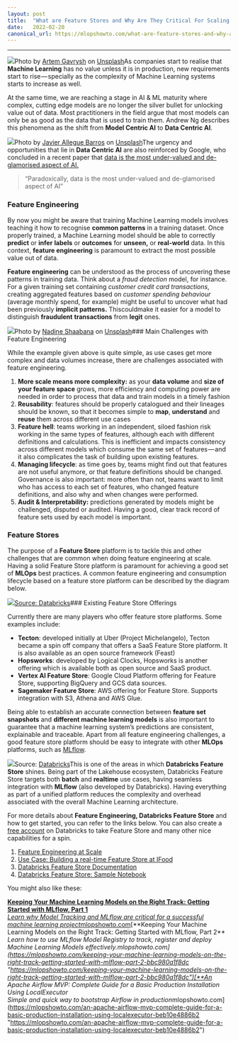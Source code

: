 ```yaml
---
layout:	post
title:	"What are Feature Stores and Why Are They Critical For Scaling Machine Learning"
date:	2022-02-20
canonical_url: https://mlopshowto.com/what-are-feature-stores-and-why-are-they-critical-for-scaling-machine-learning-94e14afec81d
---
```






---

![](/img/0*K8iqrOnVCRUIJfVm)Photo by [Artem Gavrysh](https://unsplash.com/@tmwd?utm_source=medium&utm_medium=referral) on [Unsplash](https://unsplash.com?utm_source=medium&utm_medium=referral)As companies start to realise that **Machine Learning** has no value unless it is in production, new requirements start to rise — specially as the complexity of Machine Learning systems starts to increase as well.

At the same time, we are reaching a stage in AI & ML maturity where complex, cutting edge models are no longer the silver bullet for unlocking value out of data. Most practitioners in the field argue that most models can only be as good as the data that is used to train them. Andrew Ng describes this phenomena as the shift from **Model Centric AI** to **Data Centric AI**.

![](/img/0*POXUEzb-ayBEKZAa)Photo by [Javier Allegue Barros](https://unsplash.com/@soymeraki?utm_source=medium&utm_medium=referral) on [Unsplash](https://unsplash.com?utm_source=medium&utm_medium=referral)The urgency and opportunities that lie in **Data Centric AI** are also reinforced by Google, who concluded in a recent paper that [data is the most under-valued and de-glamorised aspect of AI.](https://storage.googleapis.com/pub-tools-public-publication-data/pdf/0d556e45afc54afeb2eb6b51a9bc1827b9961ff4.pdf)


> “Paradoxically, data is the most under-valued and de-glamorised aspect of AI”

### Feature Engineering

By now you might be aware that training Machine Learning models involves teaching it how to recognise **common patterns** in a training dataset. Once properly trained, a Machine Learning model should be able to correctly **predict** or **infer** **labels** or **outcomes** for **unseen,** or **real-world** data. In this context, **feature engineering** is paramount to extract the most possible value out of data.

**Feature engineering** can be understood as the process of uncovering these patterns in training data. Think about a *fraud detection* model, for instance. For a given training set containing *customer credit card transactions*, creating aggregated features based on *customer spending behaviour* (average monthly spend, for example) might be useful to uncover what had been previously **implicit patterns.** Thiscouldmake it easier for a model to distinguish **fraudulent** **transactions** from **legit** ones.

![](/img/0*rdvriiqq00M0SdCQ)Photo by [Nadine Shaabana](https://unsplash.com/@nadineshaabana?utm_source=medium&utm_medium=referral) on [Unsplash](https://unsplash.com?utm_source=medium&utm_medium=referral)### Main Challenges with Feature Engineering

While the example given above is quite simple, as use cases get more complex and data volumes increase, there are challenges associated with feature engineering.

1. **More scale means more complexity:** as your **data volume** and **size of your feature space** grows, more efficiency and computing power are needed in order to process that data and train models in a timely fashion
2. **Reusability**: features should be properly catalogued and their lineages should be known, so that it becomes simple to **map**, **understand** and **reuse** them across different use cases
3. **Feature hell**: teams working in an independent, siloed fashion risk working in the same types of features, although each with different definitions and calculations. This is inefficient and impacts consistency across different models which consume the same set of features — and it also complicates the task of building upon existing features.
4. **Managing lifecycle**: as time goes by, teams might find out that features are not useful anymore, or that feature definitions should be changed. Governance is also important: more often than not, teams want to limit who has access to each set of features, who changed feature definitions, and also why and when changes were performed.
5. **Audit & Interpretability:** predictions generated by models might be challenged, disputed or audited. Having a good, clear track record of feature sets used by each model is important.

### Feature Stores

The purpose of a **Feature Store** platform is to tackle this and other challenges that are common when doing feature engineering at scale. Having a solid Feature Store platform is paramount for achieving a good set of **MLOps** best practices. A common feature engineering and consumption lifecycle based on a feature store platform can be described by the diagram below.

![](/img/1*WUopmuFngG_f8oMk1MVQEw.png)[Source: Databricks](https://databricks.com/product/feature-store)### Existing Feature Store Offerings

Currently there are many players who offer feature store platforms. Some examples include:

* **Tecton**: developed initially at Uber (Project Michelangelo), Tecton became a spin off company that offers a SaaS Feature Store platform. It is also available as an open source framework (Feast)
* **Hopsworks**: developed by Logical Clocks, Hopsworks is another offering which is available both as open source and SaaS product.
* **Vertex AI Feature Store**: Google Cloud Platform offering for Feature Store, supporting BigQuery and GCS data sources.
* **Sagemaker Feature Store**: AWS offering for Feature Store. Supports integration with S3, Athena and AWS Glue.

Being able to establish an accurate connection between **feature set snapshots** and **different machine learning models** is also important to guarantee that a machine learning system’s predictions are consistent, explainable and traceable. Apart from all feature engineering challenges, a good feature store platform should be easy to integrate with other **MLOps** platforms, such as [MLflow](https://mlflow.org/).

![](/img/1*UFnmuEVU5j_Py1gJUzH2qg.png)Source: [Databricks](https://databricks.com/product/machine-learning)This is one of the areas in which **Databricks Feature Store** shines. Being part of the Lakehouse ecosystem, Databricks Feature Store targets both **batch** and **realtime** use cases, having seamless integration with **MLflow** (also developed by Databricks). Having everything as part of a unified platform reduces the complexity and overhead associated with the overall Machine Learning architecture.

For more details about **Feature Engineering, Databricks Feature Store** and how to get started, you can refer to the links below. You can also create a [free account](https://databricks.com/try-databricks) on Databricks to take Feature Store and many other nice capabilities for a spin.

1. [Feature Engineering at Scale](https://databricks.com/blog/2021/07/16/feature-engineering-at-scale.html)
2. [Use Case: Building a real-time Feature Store at IFood](https://databricks.com/session_na20/building-a-real-time-feature-store-at-ifood?utm_source=rafael.pierre&utm_medium=web)
3. [Databricks Feature Store Documentation](https://docs.databricks.com/applications/machine-learning/feature-store/index.html?utm_source=rafael.pierre&utm_medium=web)
4. [Databricks Feature Store: Sample Notebook](https://docs.databricks.com/_static/notebooks/machine-learning/feature-store-taxi-example.html?utm_source=rafael.pierre&utm_medium=web)

You might also like these:

[**Keeping Your Machine Learning Models on the Right Track: Getting Started with MLflow, Part 1**  
*Learn why Model Tracking and MLflow are critical for a successful machine learning project*mlopshowto.com](https://mlopshowto.com/keeping-your-machine-learning-models-on-the-right-track-getting-started-with-mlflow-part-1-f8ca857b5971 "https://mlopshowto.com/keeping-your-machine-learning-models-on-the-right-track-getting-started-with-mlflow-part-1-f8ca857b5971")[**Keeping Your Machine Learning Models on the Right Track: Getting Started with MLflow, Part 2**  
*Learn how to use MLflow Model Registry to track, register and deploy Machine Learning Models effectively.*mlopshowto.com](https://mlopshowto.com/keeping-your-machine-learning-models-on-the-right-track-getting-started-with-mlflow-part-2-bbc980a1f8dc "https://mlopshowto.com/keeping-your-machine-learning-models-on-the-right-track-getting-started-with-mlflow-part-2-bbc980a1f8dc")[**An Apache Airflow MVP: Complete Guide for a Basic Production Installation Using LocalExecutor**  
*Simple and quick way to bootstrap Airflow in production*mlopshowto.com](https://mlopshowto.com/an-apache-airflow-mvp-complete-guide-for-a-basic-production-installation-using-localexecutor-beb10e4886b2 "https://mlopshowto.com/an-apache-airflow-mvp-complete-guide-for-a-basic-production-installation-using-localexecutor-beb10e4886b2")


